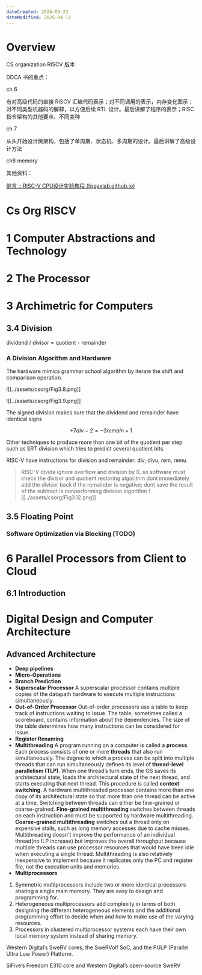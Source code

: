 ```yaml
---
dateCreated: 2024-09-23
dateModified: 2025-04-12
---
```

# Overview

CS organization RISCV 版本

DDCA 书的重点：

ch 6

有对高级代码的直接 RISCV 汇编代码表示；对不同调用的表示，内存变化图示；对不同类型机器码的解释，以方便后续 RTL 设计。最后讲解了程序的表示；RISC 指令架构的其他要点、不同变种

ch 7

从头开始设计微架构，包括了单周期、状态机、多周期的设计。最后讲解了高级设计方法

ch8 memory

其他资料：

[前言 :: RISC-V CPU设计实验教程 (fpgaxlab.github.io)](https://fpgaxlab.github.io/jurv-open/site/jurv/v2.0/index.html)

# Cs Org RISCV

# 1 Computer Abstractions and Technology



# 2 The Processor

# 3 Archimetric for Computers

## 3.4 Division

dividend / divisor = quotient - remainder

### A Division Algorithm and Hardware

The hardware mimics grammar school algorithm by iterate the shift and comparison operation.

![[../assets/csorg/Fig3.8.png]]

![[../assets/csorg/Fig3.9.png]]

The signed division makes sure that the dividend and remainder have identical signs

$$
+7 div -2 = -3 remain +1
$$

Other techniques to produce more than one bit of the quotient per step such as SRT division which tries to predict several quotient bits.

RISC-V have instructions for division and remainder: div, divu, rem, remu

> RISC-V divide ignore overflow and division by 0, so software must check the divisor and quotient
> restoring algorithm dont immediately add the divisor back if the remainder is negative; dont save the result of the subtract is nonperforming division algorithm
![[../assets/csorg/Fig3.12.png]]

## 3.5 Floating Point


### Software Optimization via Blocking (TODO)

# 6 Parallel Processors from Client to Cloud
## 6.1 Introduction

# Digital Design and Computer Architecture


## Advanced Architecture
- **Deep pipelines**
- **Micro-Operations**
- **Branch Prediction**
- **Superscalar Processor**
A superscalar processor contains multiple copies of the datapath hardware to execute multiple instructions simultaneously.
- **Out-of-Order Processor**
Out-of-order processors use a table to keep track of instructions waiting to issue. The table, sometimes called a scoreboard, contains information about the dependencies. The size of the table determines how many instructions can be considered for issue.
- **Register Renaming**
- **Multithreading**
A program running on a computer is called a **process**.
Each process consists of one or more **threads** that also run simultaneously.
The degree to which a process can be split into multiple threads that can run simultaneously defines its level of **thread-level parallelism (TLP)**.
When one thread’s turn ends, the OS saves its architectural state, loads the architectural state of the next thread, and starts executing that next thread. This procedure is called **context switching**.
A hardware multithreaded processor contains more than one copy of its architectural state so that more than one thread can be active at a time.
Switching between threads can either be fine-grained or coarse-grained. **Fine-grained multithreading** switches between threads on each instruction and must be supported by hardware multithreading. **Coarse-grained multithreading** switches out a thread only on expensive stalls, such as long memory accesses due to cache misses.
Multithreading doesn't improve the performance of an individual thread(no ILP increase) but improves the overall throughput because multiple threads can use processor resources that would have been idle when executing a single thread. Multithreading is also relatively inexpensive to implement because it replicates only the PC and register file, not the execution units and memories.
- **Multiprocessors**
1. Symmetric multiprocessors include two or more identical processors sharing a single main memory. They are easy to design and programming for.
2. Heterogeneous multiprocessors add complexity in terms of both designing the different heterogeneous elements and the additional programming effort to decide when and how to make use of the varying resources.
3. Processors in clustered multiprocessor systems each have their own local memory system instead of sharing memory.

Western Digital’s SweRV cores, the SweRVolf SoC, and the PULP (Parallel Ultra Low Power) Platform.

SiFive’s Freedom E310 core and Western Digital’s open-source SweRV
